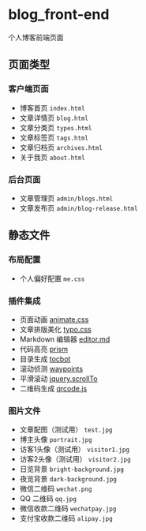 # blog_front-end
个人博客前端页面


## 页面类型

### 客户端页面
- 博客首页 `index.html`
- 文章详情页 `blog.html`
- 文章分类页 `types.html`
- 文章标签页 `tags.html`
- 文章归档页 `archives.html`
- 关于我页 `about.html`

### 后台页面
- 文章管理页 `admin/blogs.html`
- 文章发布页 `admin/blog-release.html`


## 静态文件

### 布局配置
- 个人偏好配置 `me.css`

### 插件集成
- 页面动画 [animate.css](https://animate.style/)
- 文章排版美化 [typo.css](https://github.com/sofish/typo.css)
- Markdown 编辑器 [editor.md](https://github.com/pandao/editor.md)
- 代码高亮 [prism](https://prismjs.com/)
- 目录生成 [tocbot](https://github.com/tscanlin/tocbot)
- 滚动侦测 [waypoints](https://github.com/imakewebthings/waypoints)
- 平滑滚动 [jquery.scrollTo](https://github.com/flesler/jquery.scrollTo)
- 二维码生成 [qrcode.js](http://davidshimjs.github.io/qrcodejs/)

### 图片文件
- 文章配图（测试用） `test.jpg`
- 博主头像 `portrait.jpg`
- 访客1头像（测试用） `visitor1.jpg`
- 访客2头像（测试用） `visitor2.jpg`
- 日览背景 `bright-background.jpg`
- 夜览背景 `dark-background.jpg`
- 微信二维码 `wechat.png`
- QQ 二维码 `qq.jpg`
- 微信收款二维码 `wechatpay.jpg`
- 支付宝收款二维码 `alipay.jpg`


